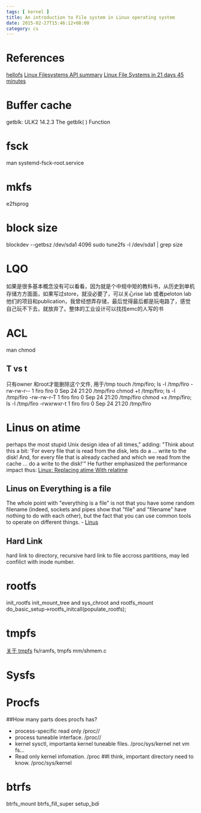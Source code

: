 ```yaml
---
tags: [ kernel ] 
title: An introduction to File system in Linux operating system
date: 2015-02-27T15:46:12+08:00 
category: cs
---
```



# References
[hellofs](https://github.com/accelazh/hellofs/blob/master/super.c)
[Linux Filesystems API summary](https://www.kernel.org/doc/html/latest/filesystems/api-summary.html)
[Linux File Systems in 21 days 45 minutes](https://download.samba.org/pub/samba/cifs-cvs/ols2007-fs-tutorial-smf.pdf)

# Buffer cache
getblk: ULK2 14.2.3 The getblk( ) Function

# fsck
man systemd-fsck-root.service

# mkfs
e2fsprog

# block size
blockdev --getbsz /dev/sda1 
4096
sudo tune2fs -l /dev/sda1 | grep size

# LQO
如果是很多基本概念没有可以看看，因为就是个中规中矩的教科书，从历史到单机存储方方面面，如果写过store，就没必要了，可以关心rise lab 或者peloton lab他们的项目和publication，我曾经想弄存储，最后觉得最后都是玩电路了，感觉自己玩不下去，就放弃了。整体的工业设计可以找找emc的人写的书

# ACL
man chmod
## T vs t
只有owner 和root才能删除这个文件, 用于/tmp
touch /tmp/firo; ls -l /tmp/firo
-rw-rw-r-- 1 firo firo 0 Sep 24 21:20 /tmp/firo
chmod +t /tmp/firo; ls -l /tmp/firo 
-rw-rw-r-T 1 firo firo 0 Sep 24 21:20 /tmp/firo
chmod +x /tmp/firo; ls -l /tmp/firo 
-rwxrwxr-t 1 firo firo 0 Sep 24 21:20 /tmp/firo

# Linus on atime
perhaps the most stupid Unix design idea of all times," adding: "Think about this a bit: 'For every file that is read from the disk, lets do a ... write to the disk! And, for every file that is already cached and which we read from the cache ... do a write to the disk!'" He further emphasized the performance impact thus:
[Linux: Replacing atime With relatime](http://web.archive.org/web/20110427023154/http:/kerneltrap.org/node/14148)

## Linus on  Everything is a file
The whole point with "everything is a file" is not that you have some
random filename (indeed, sockets and pipes show that "file" and "filename"
have nothing to do with each other), but the fact that you can use common
tools to operate on different things. - [Linus](http://yarchive.net/comp/linux/everything_is_file.html)

## Hard Link
hard link to directory, recursive
hard link to file accross partitions, may led confilict with inode number.

# rootfs 
init_rootfs
init_mount_tree and sys_chroot and rootfs_mount
do_basic_setup->rootfs_initcall(populate_rootfs);

# tmpfs
[关于 tmpfs](http://wangcong.org/2012/02/17/-e5-85-b3-e4-ba-8e-tmpfs/)
fs/ramfs,  tmpfs mm/shmem.c

# Sysfs

# Procfs
##How many parts does procfs has?
* process-specific read only /proc/<pid>/
* process tuneable interface. /proc/<pid>/
* kernel sysctl, importanta kernel tuneable files. /proc/sys/kernel net vm fs...
* Read only kernel infomation. /proc
##I think, important directory need to know.
/proc/sys/kernel

# btrfs 
btrfs_mount 
btrfs_fill_super
setup_bdi
